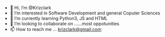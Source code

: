 - 👋 Hi, I’m @Krizclark
- 👀 I’m interested in Software Development and general Coputer Sciences
- 🌱 I’m currently learning Python3, JS and HTML  
- 💞️ I’m looking to collaborate on ......most oppotunities   
- 📫 How to reach me ... krizclark@gmail.com

<!---
Krizclark/Krizclark is a ✨ special ✨ repository because its `README.md` (this file) appears on your GitHub profile.
You can click the Preview link to take a look at your changes.
--->
